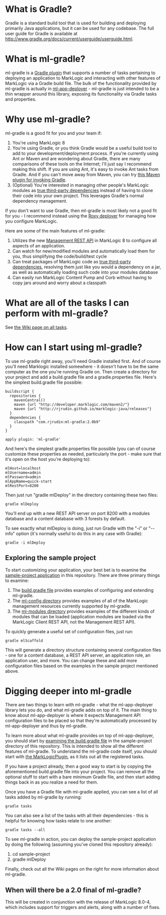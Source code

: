 What is Gradle?
===============

Gradle is a standard build tool that is used for building and deploying primarily Java applications, but it can be used for any codebase. The full user guide for Gradle is available at http://www.gradle.org/docs/current/userguide/userguide.html. 

What is ml-gradle?
=========
ml-gradle is a [Gradle plugin](http://www.gradle.org/plugins "") that supports a number of tasks pertaining to deploying an application to MarkLogic and interacting with other features of MarkLogic via a Gradle build file. The bulk of the functionality provided by ml-gradle is actually in [ml-app-deployer](https://github.com/rjrudin/ml-app-deployer) - ml-gradle is just intended to be a thin wrapper around this library, exposing its functionality via Gradle tasks and properties.

Why use ml-gradle?
=========
ml-gradle is a good fit for you and your team if:

1. You're using MarkLogic 8
2. You're using Gradle, or you think Gradle would be a useful build tool to add to your development/deployment process. If you're currently using Ant or Maven and are wondering about Gradle, there are many comparisons of these tools on the Internet; I'll just say I recommend making this shift. If you are using Ant, it's easy to invoke Ant tasks from Gradle. And if you can't move away from Maven, you can try [this Maven plugin for invoking Gradle](https://github.com/if6was9/gradle-maven-plugin).
3. (Optional) You're interested in managing other people's MarkLogic modules as [true third-party dependencies](https://github.com/rjrudin/ml-gradle/wiki/Common-tasks#preparing-rest-api-dependencies) instead of having to clone their code into your own project. This leverages Gradle's normal dependency management. 

If you don't want to use Gradle, then ml-gradle is most likely not a good fit for you - I recommend instead using the [Roxy deployer](https://github.com/marklogic/roxy) for managing how you configure MarkLogic. 

Here are some of the main features of ml-gradle:

1. Utilizes the new [Management REST API](http://docs.marklogic.com/REST/management) in MarkLogic 8 to configure all aspects of an application.
1. Can watch for new/modified modules and automatically load them for you, thus simplifying the code/build/test cycle
1. Can treat packages of MarkLogic code as [true third-party dependencies](https://github.com/rjrudin/ml-gradle/wiki/Common-tasks#preparing-rest-api-dependencies), resolving them just like you would a dependency on a jar, as well as automatically loading such code into your modules database
1. Can easily run MarkLogic Content Pump and Corb without having to copy jars around and worry about a classpath

What are all of the tasks I can perform with ml-gradle?
=========
See [the Wiki page on all tasks](https://github.com/rjrudin/ml-gradle/wiki/All-tasks).


How can I start using ml-gradle?
=========
To use ml-gradle right away, you'll need Gradle installed first. And of course you'll need Marklogic installed somewhere - it doesn't have to be the same computer as the one you're running Gradle on. Then create a directory for your project and add a build.gradle file and a gradle.properties file. Here's the simplest build.gradle file possible:

    buildscript {
      repositories {
        mavenCentral()
        maven {url "http://developer.marklogic.com/maven2/"}
        maven {url "http://rjrudin.github.io/marklogic-java/releases"}
      }
      dependencies {
        classpath "com.rjrudin:ml-gradle:2.0b9"
      }
    }
    
    apply plugin: 'ml-gradle'

And here's the simplest gradle.properties file possible (you can of course customize these properties as needed, particularly the port - make sure that it's open on the host you're deploying to):

    mlHost=localhost
    mlUsername=admin
    mlPassword=admin
    mlAppName=quick-start
    mlRestPort=8200

Then just run "gradle mlDeploy" in the directory containing these two files:

    gradle mlDeploy
    
You'll end up with a new REST API server on port 8200 with a modules database and a content database with 3 forests by default. 

To see exactly what mlDeploy is doing, just run Gradle with the "-i" or "--info" option (it's normally useful to do this in any case with Gradle):

    gradle -i mlDeploy


Exploring the sample project
-----

To start customizing your application, your best bet is to examine the [sample-project application](https://github.com/rjrudin/ml-gradle/blob/master/examples/sample-project) in this repository. There are three primary things to examine:

1. The [build.gradle file](https://github.com/rjrudin/ml-gradle/blob/master/examples/sample-project/build.gradle) provides examples of configuring and extending ml-gradle. 
1. The [ml-config directory](https://github.com/rjrudin/ml-gradle/tree/master/examples/sample-project/src/main/ml-config) provides examples of all of the MarkLogic management resources currently supported by ml-gradle.
1. The [ml-modules directory](https://github.com/rjrudin/ml-gradle/tree/master/examples/sample-project/src/main/ml-modules) provides examples of the different kinds of modules that can be loaded (application modules are loaded via the MarkLogic Client REST API, not the Management REST API). 

To quickly generate a useful set of configuration files, just run:

    gradle mlScaffold

This will generate a directory structure containing several configuration files - one for a content database, a REST API server, an application role, an application user, and more. You can change these and add more configuration files based on the examples in the sample project mentioned above.


Digging deeper into ml-gradle
=========
There are two things to learn with ml-gradle - what the ml-app-deployer library lets you do, and what ml-gradle adds on top of it. The main thing to know about ml-app-deployer is where it expects Management API configuration files to be placed so that they're automatically processed by ml-app-deployer and thus by ml-gradle. 

To learn more about what ml-gradle provides on top of ml-app-deployer, you should start by 
[examining the build.gradle file](https://github.com/rjrudin/ml-gradle/blob/master/examples/sample-project/build.gradle) in the 
sample-project directory of this repository. This is intended to show all the different features of ml-gradle. To understand the ml-gradle code itself, you should start with [the MarkLogicPlugin](https://github.com/rjrudin/ml-gradle/blob/master/src/main/groovy/com/rjrudin/marklogic/gradle/MarkLogicPlugin.groovy), as it lists out all the registered tasks. 

If you have a project already, then a good way to start is by copying the aforementioned build.gradle file into your project. You can remove all the optional stuff to start with a bare minimum Gradle file, and then start adding things back in as you realize a need for them.

Once you have a Gradle file with ml-gradle applied, you can see a list of all tasks added by ml-gradle by running:

    gradle tasks

You can also see a list of the tasks with all their dependencies - this is helpful for knowing how tasks relate to one another:

    gradle tasks --all 

To see ml-gradle in action, you can deploy the sample-project application by doing the following (assuming you've cloned this repository already):

1. cd sample-project
1. gradle mlDeploy

Finally, check out all the Wiki pages on the right for more information about ml-gradle. 

## When will there be a 2.0 final of ml-gradle?

This will be created in conjunction with the release of MarkLogic 8.0-4, which includes support for triggers and alerts, along with a number of fixes. 
